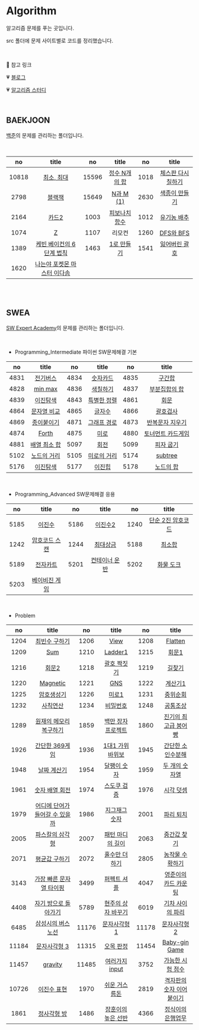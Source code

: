 # Algorithm

알고리즘 문제를 푸는 곳입니다.

src 폴더에 문제 사이트별로 코드를 정리했습니다.

<br>

👻 참고 링크

💗 [블로그](https://jennnn.tistory.com/category/algorithm)

💗 [알고리즘 스터디](https://github.com/ssabum/algorithm_study)

<br>

## BAEKJOON

[백준](https://www.acmicpc.net/)의 문제를 관리하는 폴더입니다.

<br>

|  no   |                      title                       |  no   |                 title                  |  no  |                  title                  |
| :---: | :----------------------------------------------: | :---: | :------------------------------------: | :--: | :-------------------------------------: |
| 10818 |       [최소, 최대](src/baekjoon/10818.py)        | 15596 | [정수 N개의 합](src/baekjoon/15596.py) | 1018 | [체스판 다시 칠하기](src/baekjoon/1018) |
| 2798  |           [블랙잭](src/baekjoon/2798)            | 15649 |    [N과 M (1)](src/baekjoon/15649)     | 2630 |   [색종이 만들기](src/baekjoon/2630)    |
| 2164  |            [카드2](src/baekjoon/2164)            | 1003  |   [피보나치 함수](src/baekjoon/1003)   | 1012 |    [유기농 배추](src/baekjoon/1012)     |
| 1074  |              [Z](src/baekjoon/1074)              | 1107  |                 리모컨                 | 1260 |     [DFS와 BFS](src/baekjoon/1260)      |
| 1389  |  [케빈 베이컨의 6단계 법칙](src/baekjoon/1389)   | 1463  |    [1로 만들기](src/baekjoon/1463)     | 1541 |   [잃어버린 괄호](src/baekjoon/1541)    |
| 1620  | [나는야 포켓몬 마스터 이다솜](src/baekjoon/1620) |       |                                        |      |                                         |

<br><br>

## SWEA

[SW Expert Academy](https://swexpertacademy.com/main/main.do)의 문제를 관리하는 폴더입니다.

<br>

- Programming_Intermediate   파이썬 SW문제해결 기본

|  no  |                            title                             |  no  |                            title                             |  no  |                            title                             |
| :--: | :----------------------------------------------------------: | :--: | :----------------------------------------------------------: | :--: | :----------------------------------------------------------: |
| 4831 |  [전기버스](src/swea/_Programming_Intermediate/List1/4831)   | 4834 |  [숫자카드](src/swea/_Programming_Intermediate/List1/4834)   | 4835 |   [구간합](src/swea/_Programming_Intermediate/List1/4835)    |
| 4828 | [min max](src/swea/_Programming_Intermediate/List1/4828.py)  | 4836 | [색칠하기](src/swea/_Programming_Intermediate/List2/4836.py) | 4837 | [부분집합의 합](src/swea/_Programming_Intermediate/List2/4837.py) |
| 4839 | [이진탐색](src/swea/_Programming_Intermediate/List2/4839.py) | 4843 | [특별한 정렬](src/swea/_Programming_Intermediate/List2/4843.py) | 4861 |    [회문](src/swea/_Programming_Intermediate/String/4861)    |
| 4864 | [문자열 비교](src/swea/_Programming_Intermediate/String/4864) | 4865 | [글자수](src/swea/_Programming_Intermediate/String/4865.py)  | 4866 |    [괄호검사](src/swea/_Programming_Intermediate/Stack1)     |
| 4869 |   [종이붙이기](src/swea/_Programming_Intermediate/Stack1)    | 4871 |   [그래프 경로](src/swea/_Programming_Intermediate/Stack1)   | 4873 | [반복문자 지우기](src/swea/_Programming_Intermediate/Stack1) |
| 4874 |      [Forth](src/swea/_Programming_Intermediate/Stack2)      | 4875 |      [미로](src/swea/_Programming_Intermediate/Stack2)       | 4880 | [토너먼트 카드게임](src/swea/_Programming_Intermediate/Stack2) |
| 4881 |  [배열 최소 합](src/swea/_Programming_Intermediate/Stack2)   | 5097 |       [회전](src/swea/_Programming_Intermediate/Queue)       | 5099 |    [피자 굽기](src/swea/_Programming_Intermediate/Queue)     |
| 5102 |   [노드의 거리](src/swea/_Programming_Intermediate/Queue)    | 5105 |   [미로의 거리](src/swea/_Programming_Intermediate/Queue)    | 5174 |      [subtree](src/swea/_Programming_Intermediate/Tree)      |
| 5176 |     [이진탐색](src/swea/_Programming_Intermediate/Tree)      | 5177 |      [이진힙](src/swea/_Programming_Intermediate/Tree)       | 5178 |     [노드의 합](src/swea/_Programming_Intermediate/Tree)     |

<br>

- Programming_Advanced   SW문제해결 응용

|  no  |                            title                             |  no  |                            title                             |  no  |                            title                             |
| :--: | :----------------------------------------------------------: | :--: | :----------------------------------------------------------: | :--: | :----------------------------------------------------------: |
| 5185 |    [이진수](src/swea/_Programming_Advanced/start/5185.py)    | 5186 |   [이진수2](src/swea/_Programming_Advanced/start/5186.py)    | 1240 | [단순 2진 암호코드](src/swea/_Programming_Advanced/start/1240.py) |
| 1242 | [암호코드 스캔](src/swea/_Programming_Advanced/start/1242.py) | 1244 | [최대상금](src/swea/_Programming_Advanced/brute&greedy/1244) | 5188 | [최소합](src/swea/_Programming_Advanced/brute&greedy/5188.py) |
| 5189 | [전자카트](src/swea/_Programming_Advanced/brute&greedy/5189.py) | 5201 | [컨테이너 운반](src/swea/_Programming_Advanced/brute&greedy/5201.py) | 5202 | [화물 도크](src/swea/_Programming_Advanced/brute&greedy/5202.py) |
| 5203 | [베이비진 게임](src/swea/_Programming_Advanced/brute&greedy/5203.py) |      |                                                              |      |                                                              |

<br>

- Problem

|  no   |                       title                        |  no   |                 title                  |  no   |                     title                     |
| :---: | :------------------------------------------------: | :---: | :------------------------------------: | :---: | :-------------------------------------------: |
| 1204  |         [최빈수 구하기](src/swea/1204.py)          | 1206  |        [View](src/swea/1206.py)        | 1208  |           [Flatten](src/swea/1208)            |
| 1209  |              [Sum](src/swea/1209.py)               | 1210  |        [Ladder1](src/swea/1210)        | 1215  |           [회문1](src/swea/1215.py)           |
| 1216  |             [회문2](src/swea/1216.py)              | 1218  |    [괄호 짝짓기](src/swea/1218.py)     | 1219  |            [길찾기](src/swea/1219)            |
| 1220  |            [Magnetic](src/swea/1220.py)            | 1221  |          [GNS](src/swea/1221)          | 1222  |          [계산기1](src/swea/1222.py)          |
| 1225  |            [암호생성기](src/swea/1225)             | 1226  |       [미로1](src/swea/1226.py)        | 1231  |           [중위순회](src/swea/1231)           |
| 1232  |            [사칙연산](src/swea/1232.py)            | 1234  |      [비밀번호](src/swea/1234.py)      | 1248  |         [공통조상](src/swea/1248.py)          |
| 1289  |     [원재의 메모리 복구하기](src/swea/1289.py)     | 1859  | [백만 장자 프로젝트](src/swea/1859.py) | 1860  |     [진기의 최고급 붕어빵](src/swea/1860)     |
| 1926  |         [간단한 369게임](src/swea/1926.py)         | 1936  |  [1대1 가위바위보](src/swea/1936.py)   | 1945  |      [간단한 소인수분해](src/swea/1945)       |
| 1948  |            [날짜 계산기](src/swea/1948)            | 1954  |      [달팽이 숫자](src/swea/1954)      | 1959  |        [두 개의 숫자열](src/swea/1959)        |
| 1961  |         [숫자 배열 회전](src/swea/1961.py)         | 1974  |    [스도쿠 검증](src/swea/1974.py)     | 1976  |         [시각 덧셈](src/swea/1976.py)         |
| 1979  | [어디에 단어가 들어갈 수 있을까](src/swea/1979.py) | 1986  |   [지그재그 숫자](src/swea/1986.py)    | 2001  |         [파리 퇴치](src/swea/2001.py)         |
| 2005  |        [파스칼의 삼각형](src/swea/2005.py)         | 2007  |   [패턴 마디의 길이](src/swea/2007)    | 2063  |        [중간값 찾기](src/swea/2063.py)        |
| 2071  |         [평균값 구하기](src/swea/2071.py)          | 2072  |   [홀수만 더하기](src/swea/2072.py)    | 2805  |      [농작물 수확하기](src/swea/2805.py)      |
| 3143  |      [가장 빠른 문자열 타이핑](src/swea/3143)      | 3499  |      [퍼펙트 셔플](src/swea/3499)      | 4047  |     [영준이의 카드 카운팅](src/swea/4047)     |
| 4408  |      [자기 방으로 돌아가기](src/swea/4408.py)      | 5789  | [현주의 상자 바꾸기](src/swea/5789.py) | 6019  |     [기차 사이의 파리](src/swea/6019.py)      |
| 6485  |       [삼성시의 버스 노선](src/swea/6485.py)       | 11176 |   [문자사각형 1](src/swea/11176.py)    | 11178 |       [문자사각형 2](src/swea/11178.py)       |
| 11184 |         [문자사각형 3](src/swea/11184.py)          | 11315 |     [오목 판정](src/swea/11315.py)     | 11454 |        [Baby-gin Game](src/swea/11454)        |
| 11457 |            [gravity](src/swea/11457.py)            | 11485 |  [여러가지 input](src/swea/11485.py)   | 3752  |     [가능한 시험 점수](src/swea/3752.py)      |
| 10726 |           [이진수 표현](src/swea/10726)            | 1970  |   [쉬운 거스름돈](src/swea/1970.py)    | 2819  | [격자판의 숫자 이어 붙이기](src/swea/2819.py) |
| 1861  |          [정사각형 방](src/swea/1861.py)           | 1486  |  [장훈이의 높은 선반](src/swea/1486)   | 4366  |      [정식이의 은행업무](src/swea/4366)       |


